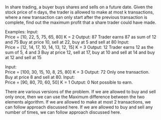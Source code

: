In share trading, a buyer buys shares and sells on a future date. Given the stock price of n days, the trader is allowed to make at most k transactions, where a new transaction can only start after the previous transaction is complete, find out the maximum profit that a share trader could have made. 

Examples:
Input:  
Price = [10, 22, 5, 75, 65, 80]
    K = 2
Output:  87
Trader earns 87 as sum of 12 and 75
Buy at price 10, sell at 22, buy at 
5 and sell at 80
Input:  
Price = [12, 14, 17, 10, 14, 13, 12, 15]
    K = 3
Output:  12
Trader earns 12 as the sum of 5, 4 and 3
Buy at price 12, sell at 17, buy at 10 
and sell at 14 and buy at 12 and sell
at 15
 
Input:  
Price = [100, 30, 15, 10, 8, 25, 80]
    K = 3
Output:  72
Only one transaction. Buy at price 8 
and sell at 80.
Input:  
Price = [90, 80, 70, 60, 50]
    K = 1
Output:  0
Not possible to earn. 

There are various versions of the problem. If we are allowed to buy and sell only once, then we can use the Maximum difference between the two elements algorithm. If we are allowed to make at most 2 transactions, we can follow approach discussed here. If we are allowed to buy and sell any number of times, we can follow approach discussed here.
 
